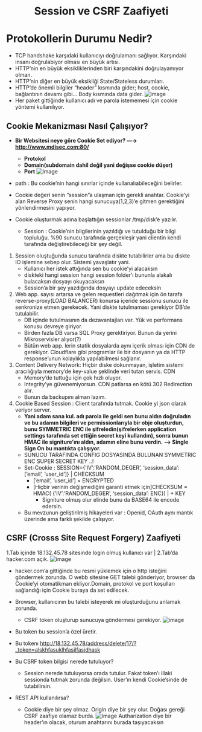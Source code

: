 <h1 align="center">Session ve CSRF Zaafiyeti</h1>

# Protokollerin Durumu Nedir?
- TCP handshake karşıdaki kullanıcıyı doğrulamanı sağlıyor. Karşındaki insanı doğrulabiyor olması en büyük artısı.
- HTTP’nin en büyük eksikliklerinden biri karşındakini doğrulayamıyor olman.
- HTTP’nin diğer en büyük eksikliği State/Stateless durumları.
- HTTP’de önemli bilgiler “header” kısmında gider; host, cookie, bağlantının devamı gibi… Body kısmında data gider.
![image](https://github.com/grealyve/MDISec-Web-Security-and-Hacking-Notes/assets/41903311/faba6055-2cd8-4b15-a356-a71b563ba059)
- Her paket gittiğinde kullanıcı adı ve parola istememesi için cookie yöntemi kullanılıyor.

## Cookie Mekanizması Nasıl Çalışıyor?
- **Bir Websitesi neye göre Cookie Set ediyor?  —→ http://www.mdisec.com:80/**
    - **Protokol**
    - **Domain(subdomain dahil değil yani değişse cookie düşer)**
    - **Port**
![image](https://github.com/grealyve/MDISec-Web-Security-and-Hacking-Notes/assets/41903311/300c981f-4ef8-4066-9d5b-50443fcb65eb)
- path : Bu cookie’nin hangi sınırlar içinde kullanalıabileceğini belirler.
- Cookie değeri senin “session”a ulaşman için gerekli anahtar. Cookie’yi alan Reverse Proxy senin hangi sunucuya(1,2,3)’e gitmen gerektiğini yönlendirmesini yapıyor.

- Cookie oluşturmak adına başlattığın sessionlar /tmp/disk’e yazılır.
    - Session : Cookie’nin bilgilerinin yazıldığı ve tutulduğu bir bilgi topluluğu. %90 sunucu tarafında gerçekleşir yani clientin kendi tarafında değiştirebileceği bir şey değil.
1) Session oluştuğunda sunucu tarafında diskte tutabilirler ama bu diskte IO işlemine sebep olur. Sistemi yavaşlatır yani.
    - Kullanıcı her istek attığında sen bu cookie’yi alacaksın
    - diskteki hangi session hangi session folder’ı bununla alakalı bulacaksın dosyayı okuyacaksın
    - Session’a bir şey yazdığında dosyayı update edeceksin
2) Web app. sayısı artarsa ve gelen requestleri dağıtmak için ön tarafa reverse-proxy(LOAD BALANCER) konursa içeride sessionu sunucu ile senkronize etmen gerekecek. Yani diskte tutulmaması gerekiyor DB’de tutulabilir.
    - DB içinde tutulmasının da dezavantajları var. Yük ve performans konusu devreye giriyor.
    - Birden fazla DB varsa SQL Proxy gerektiriyor. Bunun da yerini Mikroservisler alıyor(?)
    - Bütün web app. lerin statik dosyalarda aynı içerik olması için CDN de gerekiyor. Cloudflare gibi programlar ile bir dosyanın ya da HTTP response’unun kolaylıkla yapılabilmesi sağlanır.
3) Content Delivery Network: Hiçbir diske dokunmayan, işletim sistemi aracılığıyla memory’de key-value şeklinde veri tutan servis. CDN
    - Memory’de tuttuğu için çok hızlı oluyor.
    - Integrity’ye güvenemiyorsun. CDN patlarsa en kötü 302 Redirection alır.
    - Bunun da backupını alman lazım.
4) Cookie Based Session : Client tarafında tutmak. Cookie yi json olarak veriyor server.
    - **Yani adam sana kul. adı parola ile geldi sen bunu aldın doğruladın ve bu adamın bilgileri ve permissionlarıyla bir obje oluşturdun, bunu SYMMETRIC ENC ile şifreledin(şifrelerken application settings tarafında set ettiğin secret keyi kullandın), sonra bunun HMAC ile signiture’ını aldın, adamın eline bunu verdin. —> Single Sign On bu mantıkta çalışıyor.**
    - SUNUCU TARAFINDA CONFIG DOSYASINDA BULUNAN SYMMETRIC ENC SUPER SECRET KEY ..!
    - Set-Cookie : SESSION={’IV’:’RANDOM_DEGER’, ‘session_data’: [’email’, ’user_id’]} | CHECKSUM
        - [’email’, ’user_id’] = ENCRYPTED
        - [Hiçbir verinin değişmediğini garanti etmek için]CHECKSUM = HMAC( {’IV’:’RANDOM_DEGER’, ‘session_data’: ENC}) | + KEY
            - Signiture olmuş olur elinde bunu da BASE64 ile encode edersin.
    - Bu mevzunun geliştirilmiş hikayeleri var : Openid, OAuth aynı mantık üzerinde ama farklı şekilde çalışıyor.
## CSRF (Crosss Site Request Forgery) Zaafiyeti
1.Tab içinde 18.132.45.78 sitesinde login olmuş kullanıcı var | 2.Tab’da hacker.com açık.
![image](https://github.com/grealyve/MDISec-Web-Security-and-Hacking-Notes/assets/41903311/1adf8a18-2f7b-4b6e-9e3f-477d2a69f6f8)
- hacker.com’a gittiğinde bu resmi yüklemek için o http isteğini göndermek zorunda. O webb sitesine GET talebi gönderiyor, browser da Cookie’yi otomatikman ekliyor.Domain, protokol ve port koşulları sağlandığı için Cookie buraya da set edilecek.
- Browser, kullanıcının bu talebi isteyerek mi oluşturduğunu anlamak zorunda.
    - CSRF token oluşturup sunucuya göndermesi gerekiyor.
![image](https://github.com/grealyve/MDISec-Web-Security-and-Hacking-Notes/assets/41903311/4e295702-a989-4fad-9721-b1dc34928a12)
- Bu token bu session’a özel üretir.
- Bu tokenı http://18.132.45.78/address/delete/17/?_token=alskhfasuklhfasjlfasjdhask 

- Bu CSRF token bilgisi nerede tutuluyor?
    - Session nerede tutuluyorsa orada tutulur. Fakat token’ı illaki sessionda tutmak zorunda değilsin. User’ın kendi Cookie’sinde de tutabilirsin.
- REST API kullanılırsa?
    - Cookie diye bir şey olmaz. Origin diye bir şey olur. Doğası gereği CSRF zaafiye olamaz burda.
![image](https://github.com/grealyve/MDISec-Web-Security-and-Hacking-Notes/assets/41903311/ae0bbfac-ba4f-4b2a-a976-ad4e29a19bad)
Autharization diye bir header’ın olacak, oturum anahtarını burada taşıyacaksın
